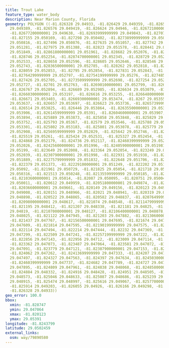 ```yaml
---
title: Trout Lake
feature_type: water_body
description: Near Marion County, Florida
geometry: POLYGON ((-81.826328 29.04933, -81.826429 29.049359, -81.82652299999999
  29.049389, -81.826576 29.049419, -81.826624 29.04946, -81.82672100000001 29.049561,
  -81.82677200000001 29.049638, -81.82693999999999 29.049843, -81.827079 29.050045,
  -81.827155 29.050169, -81.827298 29.050402, -81.82738999999999 29.050618, -81.827467
  29.050816, -81.827496 29.050876, -81.827635 29.051057, -81.827742 29.051174, -81.82785199999999
  29.051281, -81.827975 29.051388, -81.82823 29.051578, -81.828441 29.051753, -81.828536
  29.051849, -81.82861800000001 29.051961, -81.828682 29.052076, -81.82872 29.052164,
  -81.828746 29.052254, -81.82874700000001 29.052345, -81.828729 29.052433, -81.828692
  29.052533, -81.828658 29.052596, -81.828605 29.052646, -81.828546 29.052696, -81.82846499999999
  29.052743, -81.82836500000001 29.052785, -81.828262 29.052818, -81.828153 29.052841,
  -81.828059 29.052853, -81.82795 29.052854, -81.827831 29.052843, -81.827743 29.052824,
  -81.82764299999999 29.052797, -81.82754199999999 29.05276, -81.827485 29.052727,
  -81.827426 29.052705, -81.82735099999999 29.052698, -81.827254 29.052706, -81.82712600000001
  29.052727, -81.82701 29.052763, -81.82690100000001 29.052799, -81.826826 29.052844,
  -81.826767 29.052894, -81.826689 29.052985, -81.826634 29.053079, -81.826612 29.053145,
  -81.82660300000001 29.053197, -81.826616 29.053255, -81.82664800000001 29.053332,
  -81.826671 29.053403, -81.82669300000001 29.053474, -81.8267 29.053557, -81.826691
  29.053637, -81.826657 29.053697, -81.826623 29.053736, -81.82657399999999 29.053786,
  -81.826514 29.053825, -81.826446 29.053864, -81.82635500000001 29.053889, -81.826255
  29.053906, -81.82614599999999 29.05391, -81.82604600000001 29.053907, -81.82594899999999
  29.053894, -81.825889 29.053873, -81.825858 29.053848, -81.825829 29.053812, -81.825807
  29.053752, -81.825793 29.05367, -81.82579 29.053546, -81.825788 29.053425, -81.82579699999999
  29.053301, -81.825802 29.053183, -81.825801 29.053078, -81.825779 29.05299, -81.82574
  29.052908, -81.82569599999999 29.052829, -81.825642 29.052746, -81.825588 29.052684,
  -81.825519 29.05261, -81.825424 29.052531, -81.825327 29.052454, -81.825176 29.052354,
  -81.824868 29.052179, -81.824736 29.052117, -81.82460399999999 29.052068, -81.824422
  29.052026, -81.82425600000001 29.051996, -81.82405900000001 29.051981, -81.823874
  29.05199, -81.823649 29.052008, -81.823364 29.052054, -81.823249 29.052055, -81.823167
  29.052039, -81.82307900000001 29.051998, -81.822931 29.051938, -81.82283099999999
  29.051889, -81.82275799999999 29.051832, -81.822648 29.051706, -81.822487 29.051506,
  -81.822379 29.051373, -81.82229100000001 29.051249, -81.822202 29.051099, -81.82209400000001
  29.05092, -81.821961 29.050729, -81.821825 29.05054, -81.821718 29.050419, -81.821607
  29.050316, -81.821513 29.050248, -81.82135599999999 29.050185, -81.821224 29.050164,
  -81.82103600000001 29.05014, -81.82087 29.050095, -81.820751 29.050046, -81.820685
  29.050011, -81.820612 29.049959, -81.82051800000001 29.049874, -81.820432 29.049773,
  -81.82036600000001 29.049661, -81.820149 29.049156, -81.820123 29.049071, -81.820123
  29.049008, -81.820151 29.048966, -81.82021 29.048941, -81.820319 29.048924, -81.82042300000001
  29.048898, -81.820522 29.048865, -81.820582 29.048837, -81.82076499999999 29.048734,
  -81.82098000000001 29.048617, -81.821074 29.048548, -81.82114799999999 29.048482,
  -81.821195 29.048412, -81.821207 29.048338, -81.821181 29.04825, -81.82112100000001
  29.04819, -81.82107000000001 29.048127, -81.82106400000001 29.048078, -81.82107600000001
  29.048025, -81.821122 29.047945, -81.821203 29.047882, -81.82130600000001 29.047815,
  -81.821437 29.047767, -81.82156500000001 29.047695, -81.821674 29.047637, -81.821742
  29.047609, -81.821814 29.047595, -81.82190199999999 29.047575, -81.822005 29.047541,
  -81.822114 29.047494, -81.822214 29.047444, -81.82232 29.047369, -81.82240299999999
  29.047299, -81.822509 29.047241, -81.82257199999999 29.047222, -81.822669 29.047191,
  -81.822856 29.047143, -81.822956 29.04712, -81.823009 29.047114, -81.823215 29.047085,
  -81.823362 29.047073, -81.823487 29.047064, -81.823581 29.047072, -81.82368200000001
  29.047091, -81.823779 29.047121, -81.82387900000001 29.047153, -81.823973 29.047196,
  -81.824062 29.047262, -81.82413699999999 29.047333, -81.824207 29.047415, -81.82427
  29.047497, -81.824327 29.047563, -81.824397 29.047634, -81.82450300000001 29.047699,
  -81.82460399999999 29.047737, -81.824682 29.047789, -81.824727 29.047838, -81.82476800000001
  29.047895, -81.824809 29.047961, -81.824838 29.048068, -81.82485800000001 29.048203,
  -81.824884 29.048332, -81.824916 29.048428, -81.824951 29.048505, -81.82499900000001
  29.048573, -81.825046 29.048633, -81.825087 29.048686, -81.825239 29.048828, -81.825352
  29.048915, -81.825474 29.048997, -81.825616 29.049067, -81.82577000000001 29.049141,
  -81.825914 29.049203, -81.826055 29.04926, -81.826166 29.049298, -81.826241 29.049317,
  -81.826328 29.04933))
geo_error: 100.0
bbox:
  xmin: -81.828747
  ymin: 29.047064
  xmax: -81.820123
  ymax: 29.05391
longitude: -81.8243799
latitude: 29.0502459
external_links:
  osm: way/79890580
---
```

